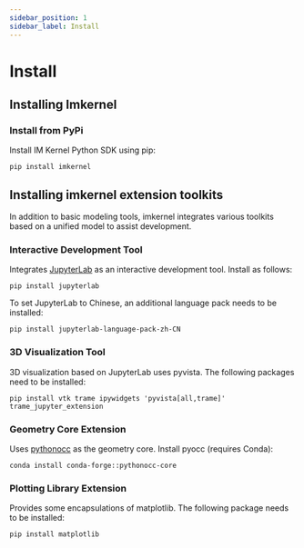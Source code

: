 ```yaml
---
sidebar_position: 1
sidebar_label: Install
---
```

# Install

## Installing Imkernel
### Install from PyPi

Install IM Kernel Python SDK using pip:

```
pip install imkernel
```

## Installing imkernel extension toolkits

In addition to basic modeling tools, imkernel integrates various toolkits based on a unified model to assist development.

### Interactive Development Tool
Integrates [JupyterLab](https://jupyter.org/) as an interactive development tool. Install as follows:

```
pip install jupyterlab
```

To set JupyterLab to Chinese, an additional language pack needs to be installed:

```
pip install jupyterlab-language-pack-zh-CN
```

### 3D Visualization Tool

3D visualization based on JupyterLab uses pyvista. The following packages need to be installed:

```
pip install vtk trame ipywidgets 'pyvista[all,trame]' trame_jupyter_extension
```

### Geometry Core Extension
Uses [pythonocc](https://anaconda.org/pythonocc/pythonocc-core) as the geometry core. Install pyocc (requires Conda):

```
conda install conda-forge::pythonocc-core
```

### Plotting Library Extension
Provides some encapsulations of matplotlib. The following package needs to be installed:

```
pip install matplotlib
``` 